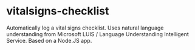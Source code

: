 # vitalsigns-checklist
Automatically log a vital signs checklist. Uses natural language understanding from Microsoft LUIS / Language Understanding Intelligent Service. Based on a Node.JS app.
